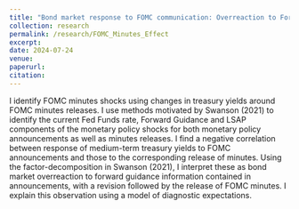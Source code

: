 ```yaml
---
title: "Bond market response to FOMC communication: Overreaction to Forward Guidance and Diagnostic Expectations"
collection: research
permalink: /research/FOMC_Minutes_Effect
excerpt: 
date: 2024-07-24
venue: 
paperurl:
citation: 
---
```


I identify FOMC minutes shocks using changes in treasury yields around FOMC minutes releases. I use methods motivated by Swanson (2021) to identify the current Fed Funds rate, Forward Guidance and LSAP components of the monetary policy shocks for both monetary policy announcements as well as minutes releases. I find a negative correlation between response of medium-term treasury yields to FOMC announcements and those to the corresponding release of minutes. Using the factor-decomposition in Swanson (2021), I interpret these as bond market overreaction to forward guidance information contained in announcements, with a revision followed by the release of FOMC minutes. I explain this observation using a model of diagnostic expectations.





